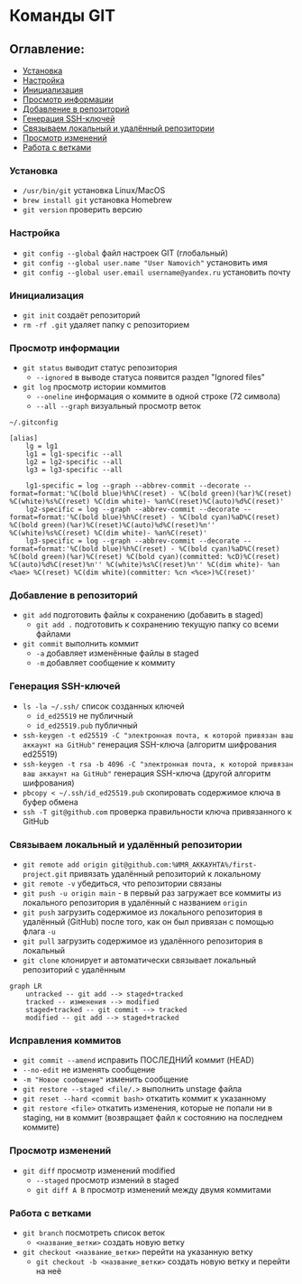 # Команды GIT

## Оглавление:

- [Установка](#установка)
- [Настройка](#настройка)
- [Инициализация](#инициализация)
- [Просмотр информации](#просмотр-информации)
- [Добавление в репозиторий](#добавление-в-репозиторий)
- [Генерация SSH-ключей](#генерация-ssh-ключей)
- [Связываем локальный и удалённый репозитории](#связываем-локальный-и-удалённый-репозитории)
- [Просмотр изменений](#просмотр-изменений)
- [Работа с ветками](#работа-с-ветками)

### Установка

- `/usr/bin/git` установка Linux/MacOS
- `brew install git` установка Homebrew
- `git version` проверить версию

### Настройка

- `git config --global` файл настроек GIT (глобальный)
- `git config --global user.name "User Namovich"` установить имя
- `git config --global user.email username@yandex.ru` установить почту

### Инициализация

- `git init` создаёт репозиторий
- `rm -rf .git` удаляет папку с репозиторием

### Просмотр информации

- `git status` выводит статус репозитория
  - `--ignored` в выводе статуса появится раздел "Ignored files"
- `git log` просмотр истории коммитов
  - `--oneline` информация о коммите в одной строке (72 символа)
  - `--all --graph` визуальный просмотр веток

`~/.gitconfig`

```
[alias]
    lg = lg1
    lg1 = lg1-specific --all
    lg2 = lg2-specific --all
    lg3 = lg3-specific --all

    lg1-specific = log --graph --abbrev-commit --decorate --format=format:'%C(bold blue)%h%C(reset) - %C(bold green)(%ar)%C(reset) %C(white)%s%C(reset) %C(dim white)- %an%C(reset)%C(auto)%d%C(reset)'
    lg2-specific = log --graph --abbrev-commit --decorate --format=format:'%C(bold blue)%h%C(reset) - %C(bold cyan)%aD%C(reset) %C(bold green)(%ar)%C(reset)%C(auto)%d%C(reset)%n'' %C(white)%s%C(reset) %C(dim white)- %an%C(reset)'
    lg3-specific = log --graph --abbrev-commit --decorate --format=format:'%C(bold blue)%h%C(reset) - %C(bold cyan)%aD%C(reset) %C(bold green)(%ar)%C(reset) %C(bold cyan)(committed: %cD)%C(reset) %C(auto)%d%C(reset)%n'' %C(white)%s%C(reset)%n'' %C(dim white)- %an <%ae> %C(reset) %C(dim white)(committer: %cn <%ce>)%C(reset)'
```

### Добавление в репозиторий

- `git add` подготовить файлы к сохранению (добавить в staged)
  - `git add .` подготовить к сохранению текущую папку со всеми файлами
- `git commit` выполнить коммит
  - `-a` добавляет изменённые файлы в staged
  - `-m` добавляет сообщение к коммиту

### Генерация SSH-ключей

- `ls -la ~/.ssh/` список созданных ключей
  - `id_ed25519` не публичный
  - `id_ed25519.pub` публичный
- `ssh-keygen -t ed25519 -C "электронная почта, к которой привязан ваш аккаунт на GitHub"` генерация SSH-ключа (алгоритм шифрования ed25519)
- `ssh-keygen -t rsa -b 4096 -C "электронная почта, к которой привязан ваш аккаунт на GitHub"` генерация SSH-ключа (другой алгоритм шифрования)
- `pbcopy < ~/.ssh/id_ed25519.pub` скопировать содержимое ключа в буфер обмена
- `ssh -T git@github.com` проверка правильности ключа привязанного к GitHub

### Связываем локальный и удалённый репозитории

- `git remote add origin git@github.com:%ИМЯ_АККАУНТА%/first-project.git` привязать удалённый репозиторий к локальному
- `git remote -v` убедиться, что репозитории связаны
- `git push -u origin main` - в первый раз загружает все коммиты из локального репозитория в удалённый с названием `origin`
- `git push` загрузить содержимое из локального репозитория в удалённый (GitHub) после того, как он был привязан с помощью флага `-u`
- `git pull` загрузить содержимое из удалённого репозитория в локальный
- `git clone` клонирует и автоматически связывает локальный репозиторий с удалённым

```mermaid
graph LR
    untracked -- git add --> staged+tracked
    tracked -- изменения --> modified
    staged+tracked -- git commit --> tracked
    modified -- git add --> staged+tracked
```

### Исправления коммитов

- `git commit --amend` исправить ПОСЛЕДНИЙ коммит (HEAD)
- `--no-edit` не изменять сообщение
- `-m "Новое сообщение"` изменить сообщение
- `git restore --staged <file/.>` выполнить unstage файла
- `git reset --hard <commit bash>` откатить коммит к указанному
- `git restore <file>` откатить изменения, которые не попали ни в staging, ни в коммит (возвращает файл к состоянию на последнем коммите)

### Просмотр изменений

- `git diff` просмотр изменений modified
  - `--staged` просмотр измений в staged
  - `git diff A B` просмотр изменений между двумя коммитами

### Работа с ветками

- `git branch` посмотреть список веток
  - `<название_ветки>` создать новую ветку
- `git checkout <название_ветки>` перейти на указанную ветку
  - `git checkout -b <название_ветки>` создать новую ветку и перейти на неё
